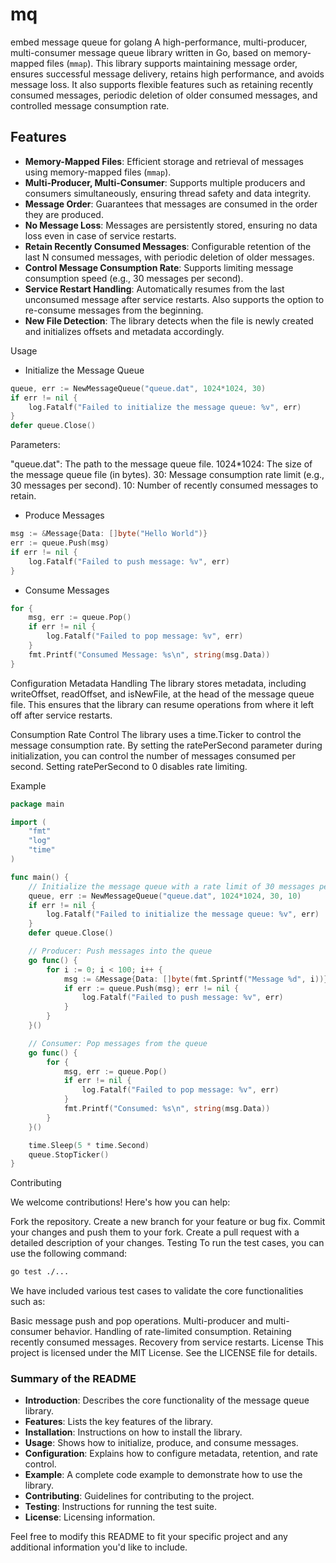 # mq

embed message queue for golang A high-performance, multi-producer, multi-consumer message queue library written in Go, based on memory-mapped files (`mmap`). This library supports maintaining message order, ensures successful message delivery, retains high performance, and avoids message loss. It also supports flexible features such as retaining recently consumed messages, periodic deletion of older consumed messages, and controlled message consumption rate.

## Features

- **Memory-Mapped Files**: Efficient storage and retrieval of messages using memory-mapped files (`mmap`).
- **Multi-Producer, Multi-Consumer**: Supports multiple producers and consumers simultaneously, ensuring thread safety and data integrity.
- **Message Order**: Guarantees that messages are consumed in the order they are produced.
- **No Message Loss**: Messages are persistently stored, ensuring no data loss even in case of service restarts.
- **Retain Recently Consumed Messages**: Configurable retention of the last N consumed messages, with periodic deletion of older messages.
- **Control Message Consumption Rate**: Supports limiting message consumption speed (e.g., 30 messages per second).
- **Service Restart Handling**: Automatically resumes from the last unconsumed message after service restarts. Also supports the option to re-consume messages from the beginning.
- **New File Detection**: The library detects when the file is newly created and initializes offsets and metadata accordingly.

Usage

- Initialize the Message Queue

```go
queue, err := NewMessageQueue("queue.dat", 1024*1024, 30)
if err != nil {
    log.Fatalf("Failed to initialize the message queue: %v", err)
}
defer queue.Close()
```

Parameters:

"queue.dat": The path to the message queue file.
1024*1024: The size of the message queue file (in bytes).
30: Message consumption rate limit (e.g., 30 messages per second).
10: Number of recently consumed messages to retain.

- Produce Messages

```go
msg := &Message{Data: []byte("Hello World")}
err := queue.Push(msg)
if err != nil {
    log.Fatalf("Failed to push message: %v", err)
}
```

- Consume Messages

```go
for {
    msg, err := queue.Pop()
    if err != nil {
        log.Fatalf("Failed to pop message: %v", err)
    }
    fmt.Printf("Consumed Message: %s\n", string(msg.Data))
}
```

Configuration
Metadata Handling
The library stores metadata, including writeOffset, readOffset, and isNewFile, at the head of the message queue file. This ensures that the library can resume operations from where it left off after service restarts.

Consumption Rate Control
The library uses a time.Ticker to control the message consumption rate. By setting the ratePerSecond parameter during initialization, you can control the number of messages consumed per second. Setting ratePerSecond to 0 disables rate limiting.

Example

```go
package main

import (
    "fmt"
    "log"
    "time"
)

func main() {
    // Initialize the message queue with a rate limit of 30 messages per second and retain 10 consumed messages.
    queue, err := NewMessageQueue("queue.dat", 1024*1024, 30, 10)
    if err != nil {
        log.Fatalf("Failed to initialize the message queue: %v", err)
    }
    defer queue.Close()

    // Producer: Push messages into the queue
    go func() {
        for i := 0; i < 100; i++ {
            msg := &Message{Data: []byte(fmt.Sprintf("Message %d", i))}
            if err := queue.Push(msg); err != nil {
                log.Fatalf("Failed to push message: %v", err)
            }
        }
    }()

    // Consumer: Pop messages from the queue
    go func() {
        for {
            msg, err := queue.Pop()
            if err != nil {
                log.Fatalf("Failed to pop message: %v", err)
            }
            fmt.Printf("Consumed: %s\n", string(msg.Data))
        }
    }()

    time.Sleep(5 * time.Second)
    queue.StopTicker()
}
```

Contributing

We welcome contributions! Here's how you can help:

Fork the repository.
Create a new branch for your feature or bug fix.
Commit your changes and push them to your fork.
Create a pull request with a detailed description of your changes.
Testing
To run the test cases, you can use the following command:

```bash
go test ./...
```

We have included various test cases to validate the core functionalities such as:

Basic message push and pop operations.
Multi-producer and multi-consumer behavior.
Handling of rate-limited consumption.
Retaining recently consumed messages.
Recovery from service restarts.
License
This project is licensed under the MIT License. See the LICENSE file for details.

### Summary of the README

- **Introduction**: Describes the core functionality of the message queue library.
- **Features**: Lists the key features of the library.
- **Installation**: Instructions on how to install the library.
- **Usage**: Shows how to initialize, produce, and consume messages.
- **Configuration**: Explains how to configure metadata, retention, and rate control.
- **Example**: A complete code example to demonstrate how to use the library.
- **Contributing**: Guidelines for contributing to the project.
- **Testing**: Instructions for running the test suite.
- **License**: Licensing information.

Feel free to modify this README to fit your specific project and any additional information you'd like to include.
